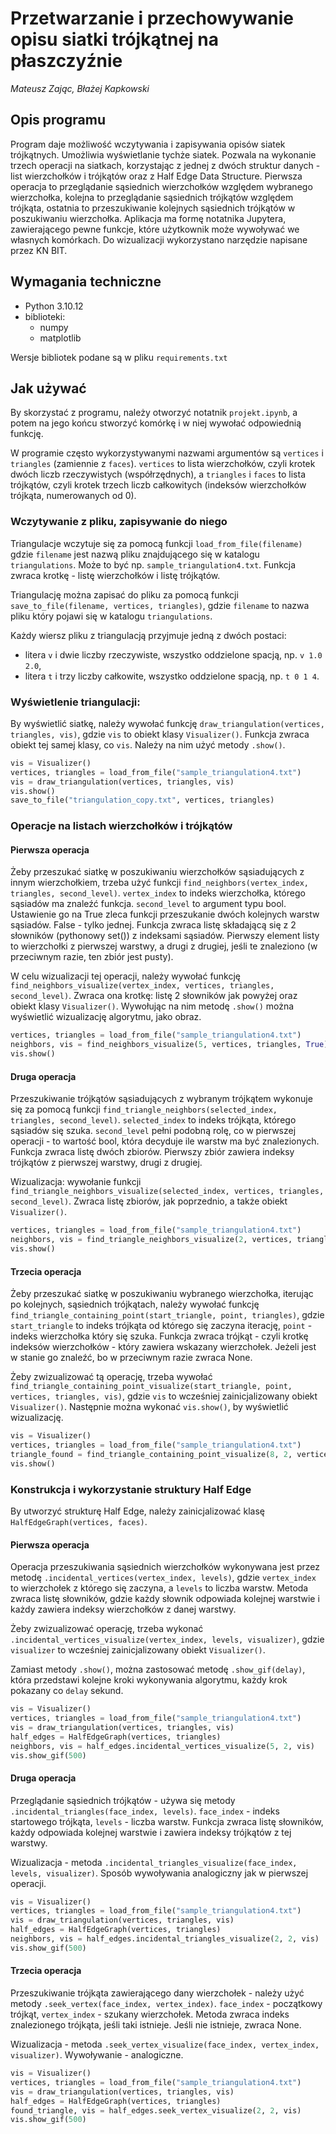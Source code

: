 # Przetwarzanie i przechowywanie opisu siatki trójkątnej na płaszczyźnie
*Mateusz Zając, Błażej Kapkowski*

## Opis programu
Program daje możliwość wczytywania i zapisywania opisów siatek trójkątnych.
Umożliwia wyświetlanie tychże siatek.
Pozwala na wykonanie trzech operacji na siatkach, korzystając z jednej z dwóch
struktur danych - list wierzchołków i trójkątów oraz z Half Edge Data Structure.
Pierwsza operacja to przeglądanie sąsiednich wierzchołków względem wybranego wierzchołka,
kolejna to przeglądanie sąsiednich trójkątów względem trójkąta, ostatnia to przeszukiwanie
kolejnych sąsiednich trójkątów w poszukiwaniu wierzchołka.
Aplikacja ma formę notatnika Jupytera, zawierającego pewne funkcje,
które użytkownik może wywoływać we własnych komórkach. Do wizualizacji wykorzystano narzędzie
napisane przez KN BIT. 

## Wymagania techniczne
- Python 3.10.12
- biblioteki:
  - numpy
  - matplotlib

Wersje bibliotek podane są w pliku `requirements.txt`

## Jak używać
By skorzystać z programu, należy otworzyć notatnik `projekt.ipynb`,
a potem na jego końcu stworzyć komórkę i w niej wywołać odpowiednią funkcję.

W programie często wykorzystywanymi nazwami argumentów są `vertices` i `triangles` (zamiennie z `faces`).
`vertices` to lista wierzchołków, czyli krotek dwóch liczb rzeczywistych (współrzędnych), a `triangles` i `faces` to
lista trójkątów, czyli krotek trzech liczb całkowitych (indeksów wierzchołków trójkąta, numerowanych od 0).

### Wczytywanie z pliku, zapisywanie do niego
Triangulacje wczytuje się za pomocą funkcji `load_from_file(filename)`
gdzie `filename` jest nazwą pliku znajdującego się w katalogu `triangulations`.
Może to być np. `sample_triangulation4.txt`.
Funkcja zwraca krotkę - listę wierzchołków i listę trójkątów.

Triangulację można zapisać do pliku za pomocą funkcji `save_to_file(filename, vertices, triangles)`,
gdzie `filename` to nazwa pliku który pojawi się w katalogu `triangulations`.

Każdy wiersz pliku z triangulacją przyjmuje jedną z dwóch postaci:
- litera `v` i dwie liczby rzeczywiste, wszystko oddzielone spacją, np. `v 1.0 2.0`,
- litera `t` i trzy liczby całkowite, wszystko oddzielone spacją, np. `t 0 1 4`.

### Wyświetlenie triangulacji:
By wyświetlić siatkę, należy wywołać funkcję `draw_triangulation(vertices, triangles, vis)`, gdzie `vis` to obiekt klasy
`Visualizer()`. Funkcja zwraca obiekt tej samej klasy, co `vis`. Należy na nim użyć metody `.show()`.

```py
vis = Visualizer()
vertices, triangles = load_from_file("sample_triangulation4.txt")
vis = draw_triangulation(vertices, triangles, vis)
vis.show()
save_to_file("triangulation_copy.txt", vertices, triangles)
```

### Operacje na listach wierzchołków i trójkątów

#### Pierwsza operacja
Żeby przeszukać siatkę w poszukiwaniu wierzchołków sąsiadujących z innym wierzchołkiem, trzeba użyć funkcji
`find_neighbors(vertex_index, triangles, second_level)`.
`vertex_index` to indeks wierzchołka, którego sąsiadów ma znaleźć funkcja.
`second_level` to argument typu bool. Ustawienie go na True zleca funkcji przeszukanie dwóch kolejnych warstw sąsiadów.
False - tylko jednej. Funkcja zwraca listę składającą się z 2 słowników (pythonowy set()) z indeksami sąsiadów.
Pierwszy element listy to wierzchołki z pierwszej warstwy, a drugi z drugiej, jeśli te znaleziono (w przeciwnym razie,
ten zbiór jest pusty).

W celu wizualizacji tej operacji, należy wywołać funkcję
`find_neighbors_visualize(vertex_index, vertices, triangles, second_level)`.
Zwraca ona krotkę: listę 2 słowników jak powyżej oraz obiekt klasy `Visualizer()`.
Wywołując na nim metodę `.show()` można wyświetlić wizualizację algorytmu, jako obraz.

```py
vertices, triangles = load_from_file("sample_triangulation4.txt")
neighbors, vis = find_neighbors_visualize(5, vertices, triangles, True)
vis.show()
```


#### Druga operacja
Przeszukiwanie trójkątów sąsiadujących z wybranym trójkątem wykonuje się za pomocą funkcji
`find_triangle_neighbors(selected_index, triangles, second_level)`. `selected_index` to indeks
trójkąta, którego sąsiadów się szuka. `second_level` pełni podobną rolę, co w pierwszej operacji - 
to wartość bool, która decyduje ile warstw ma być znalezionych. Funkcja zwraca listę dwóch zbiorów.
Pierwszy zbiór zawiera indeksy trójkątów z pierwszej warstwy, drugi z drugiej.

Wizualizacja: wywołanie funkcji `find_triangle_neighbors_visualize(selected_index, vertices, triangles, second_level)`.
Zwraca listę zbiorów, jak poprzednio, a także obiekt `Visualizer()`.

```py
vertices, triangles = load_from_file("sample_triangulation4.txt")
neighbors, vis = find_triangle_neighbors_visualize(2, vertices, triangles, True)
vis.show()
```

#### Trzecia operacja
Żeby przeszukać siatkę w poszukiwaniu wybranego wierzchołka, iterując po kolejnych, sąsiednich trójkątach,
należy wywołać funkcję `find_triangle_containing_point(start_triangle, point, triangles)`, gdzie
`start_triangle` to indeks trójkąta od którego się zaczyna iterację, `point` - indeks wierzchołka który się szuka.
Funkcja zwraca trójkąt - czyli krotkę indeksów wierzchołków - który zawiera wskazany wierzchołek.
Jeżeli jest w stanie go znaleźć, bo w przeciwnym razie zwraca None.

Żeby zwizualizować tą operację, trzeba wywołać `find_triangle_containing_point_visualize(start_triangle, point,
vertices, triangles, vis)`, gdzie `vis` to wcześniej zainicjalizowany obiekt `Visualizer()`.
Następnie można wykonać `vis.show()`, by wyświetlić wizualizację.

```py
vis = Visualizer()
vertices, triangles = load_from_file("sample_triangulation4.txt")
triangle_found = find_triangle_containing_point_visualize(8, 2, vertices, triangles, vis)
vis.show()
```

### Konstrukcja i wykorzystanie struktury Half Edge
By utworzyć strukturę Half Edge, należy zainicjalizować klasę `HalfEdgeGraph(vertices, faces)`.

#### Pierwsza operacja
Operacja przeszukiwania sąsiednich wierzchołków wykonywana jest przez metodę
`.incidental_vertices(vertex_index, levels)`, gdzie `vertex_index` to wierzchołek z którego się zaczyna, a
`levels` to liczba warstw. Metoda zwraca listę słowników, gdzie każdy słownik odpowiada kolejnej warstwie
i każdy zawiera indeksy wierzchołków z danej warstwy.

Żeby zwizualizować operację, trzeba wykonać `.incidental_vertices_visualize(vertex_index, levels, visualizer)`,
gdzie `visualizer` to wcześniej zainicjalizowany obiekt `Visualizer()`.

Zamiast metody `.show()`, można zastosować metodę `.show_gif(delay)`, która
przedstawi kolejne kroki wykonywania algorytmu, każdy krok pokazany co `delay` sekund.

```python
vis = Visualizer()
vertices, triangles = load_from_file("sample_triangulation4.txt")
vis = draw_triangulation(vertices, triangles, vis)
half_edges = HalfEdgeGraph(vertices, triangles)
neighbors, vis = half_edges.incidental_vertices_visualize(5, 2, vis)
vis.show_gif(500)
```

#### Druga operacja
Przeglądanie sąsiednich trójkątów - używa się metody `.incidental_triangles(face_index, levels)`.
`face_index` - indeks startowego trójkąta, `levels` - liczba warstw.
Funkcja zwraca listę słowników, każdy odpowiada kolejnej warstwie i zawiera indeksy trójkątów z tej warstwy.

Wizualizacja - metoda `.incidental_triangles_visualize(face_index, levels, visualizer)`.
Sposób wywoływania analogiczny jak w pierwszej operacji.

```python
vis = Visualizer()
vertices, triangles = load_from_file("sample_triangulation4.txt")
vis = draw_triangulation(vertices, triangles, vis)
half_edges = HalfEdgeGraph(vertices, triangles)
neighbors, vis = half_edges.incidental_triangles_visualize(2, 2, vis)
vis.show_gif(500)
```

#### Trzecia operacja
Przeszukiwanie trójkąta zawierającego dany wierzchołek - należy użyć metody
`.seek_vertex(face_index, vertex_index)`. `face_index` - początkowy trójkąt,
`vertex_index` - szukany wierzchołek. Metoda zwraca indeks znalezionego trójkąta,
jeśli taki istnieje. Jeśli nie istnieje, zwraca None.

Wizualizacja - metoda `.seek_vertex_visualize(face_index, vertex_index, visualizer)`.
Wywoływanie - analogiczne.

```python
vis = Visualizer()
vertices, triangles = load_from_file("sample_triangulation4.txt")
vis = draw_triangulation(vertices, triangles, vis)
half_edges = HalfEdgeGraph(vertices, triangles)
found_triangle, vis = half_edges.seek_vertex_visualize(2, 2, vis)
vis.show_gif(500)
```